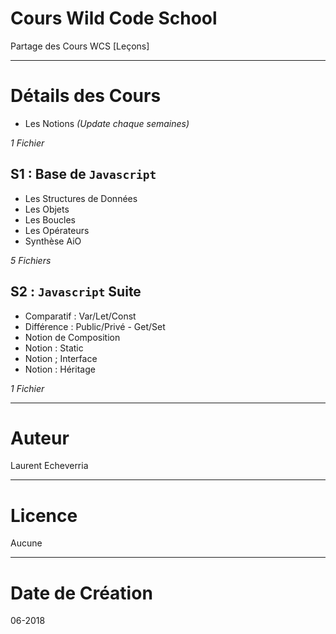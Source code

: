 # Cours Wild Code School

Partage des Cours WCS [Leçons]

---

# Détails des Cours

* Les Notions _(Update chaque semaines)_

_1 Fichier_

## S1 : Base de `Javascript`
* Les Structures de Données
* Les Objets
* Les Boucles
* Les Opérateurs
* Synthèse AiO

_5 Fichiers_

## S2 : `Javascript` Suite 
* Comparatif : Var/Let/Const
* Différence : Public/Privé - Get/Set
* Notion de Composition
* Notion : Static
* Notion ; Interface
* Notion : Héritage

_1 Fichier_

---

# Auteur

Laurent Echeverria 

---

# Licence

Aucune

---

# Date de Création

06-2018

